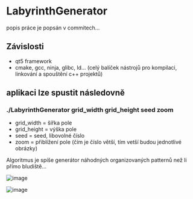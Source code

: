 # LabyrinthGenerator

popis práce je popsán v commitech...

## Závislosti
- qt5 framework
- cmake, gcc, ninja, glibc, ld... (celý balíček nástrojů pro kompilaci, linkování a spouštění c++ projektů)


## aplikaci lze spustit následovně

### ./LabyrinthGenerator grid_width grid_height seed zoom

- grid_width = šířka pole
- grid_height = výška pole
- seed = seed, libovolné číslo
- zoom = přiblížení pole (čím je číslo větší, tím vetší budou jednotlivé obrázky)

Algoritmus je spíše generátor náhodných organizovaných patternů než li přímo bludiště...

![image](https://user-images.githubusercontent.com/91696187/210182310-3ae5bea2-bd2d-4eed-ab72-bfa42b8caa4d.png)

![image](https://user-images.githubusercontent.com/91696187/210183022-72e83b60-af98-49c5-a326-4584fec6792b.png)
